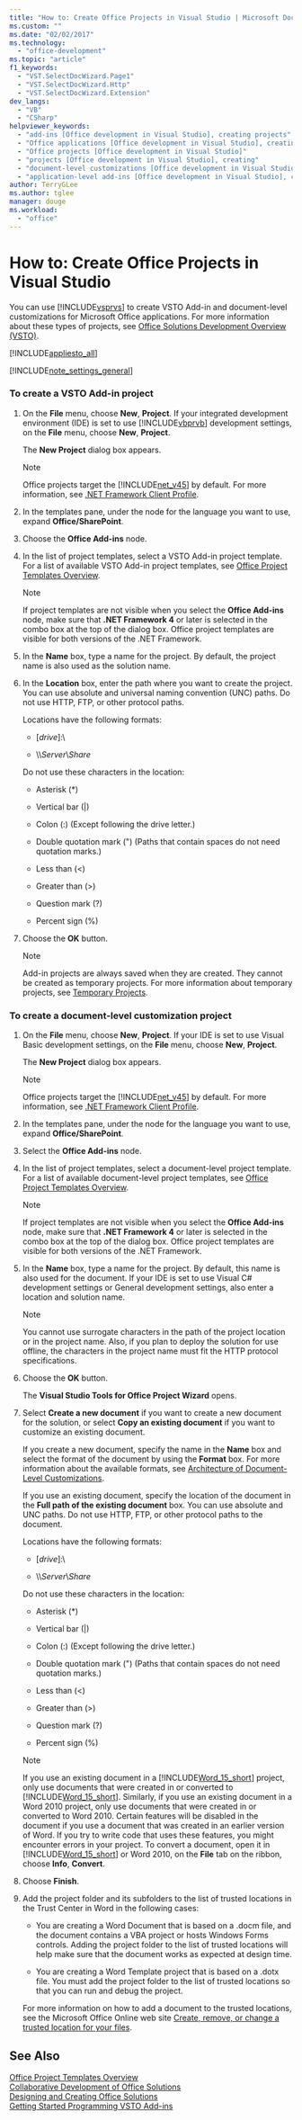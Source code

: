 ```yaml
---
title: "How to: Create Office Projects in Visual Studio | Microsoft Docs"
ms.custom: ""
ms.date: "02/02/2017"
ms.technology: 
  - "office-development"
ms.topic: "article"
f1_keywords: 
  - "VST.SelectDocWizard.Page1"
  - "VST.SelectDocWizard.Http"
  - "VST.SelectDocWizard.Extension"
dev_langs: 
  - "VB"
  - "CSharp"
helpviewer_keywords: 
  - "add-ins [Office development in Visual Studio], creating projects"
  - "Office applications [Office development in Visual Studio], creating"
  - "Office projects [Office development in Visual Studio]"
  - "projects [Office development in Visual Studio], creating"
  - "document-level customizations [Office development in Visual Studio], creating"
  - "application-level add-ins [Office development in Visual Studio], creating projects"
author: TerryGLee
ms.author: tglee
manager: douge
ms.workload: 
  - "office"
---
```

# How to: Create Office Projects in Visual Studio
  You can use [!INCLUDE[vsprvs](../sharepoint/includes/vsprvs-md.md)] to create VSTO Add-in and document-level customizations for Microsoft Office applications. For more information about these types of projects, see [Office Solutions Development Overview &#40;VSTO&#41;](../vsto/office-solutions-development-overview-vsto.md).  
  
 [!INCLUDE[appliesto_all](../vsto/includes/appliesto-all-md.md)]  
  
 [!INCLUDE[note_settings_general](../sharepoint/includes/note-settings-general-md.md)]  
  
### To create a VSTO Add-in project  
  
1.  On the **File** menu, choose **New**, **Project**. If your integrated development environment (IDE) is set to use [!INCLUDE[vbprvb](../sharepoint/includes/vbprvb-md.md)] development settings, on the **File** menu, choose **New**, **Project**.  
  
     The **New Project** dialog box appears.  
  
    > [!NOTE]  
    >  Office projects target the [!INCLUDE[net_v45](../vsto/includes/net-v45-md.md)] by default. For more information, see [.NET Framework Client Profile](/dotnet/framework/deployment/client-profile).  
  
2.  In the templates pane, under the node for the language you want to use, expand **Office/SharePoint**.  
  
3.  Choose the **Office Add-ins** node.  
  
4.  In the list of project templates, select a VSTO Add-in project template. For a list of available VSTO Add-in project templates, see [Office Project Templates Overview](../vsto/office-project-templates-overview.md).  
  
    > [!NOTE]  
    >  If project templates are not visible when you select the **Office Add-ins** node, make sure that **.NET Framework 4** or later is selected in the combo box at the top of the dialog box. Office project templates are visible for both versions of the .NET Framework.  
  
5.  In the **Name** box, type a name for the project. By default, the project name is also used as the solution name.  
  
6.  In the **Location** box, enter the path where you want to create the project. You can use absolute and universal naming convention (UNC) paths. Do not use HTTP, FTP, or other protocol paths.  
  
     Locations have the following formats:  
  
    -   [*drive*\]:\  
  
    -   \\\\*Server*\\*Share*  
  
     Do not use these characters in the location:  
  
    -   Asterisk (*)  
  
    -   Vertical bar (|)  
  
    -   Colon (:) (Except following the drive letter.)  
  
    -   Double quotation mark (") (Paths that contain spaces do not need quotation marks.)  
  
    -   Less than (\<)  
  
    -   Greater than (>)  
  
    -   Question mark (?)  
  
    -   Percent sign (%)  
  
7.  Choose the **OK** button.  
  
    > [!NOTE]  
    >  Add-in projects are always saved when they are created. They cannot be created as temporary projects. For more information about temporary projects, see [Temporary Projects](http://msdn.microsoft.com/en-us/9cf1944c-7045-44cc-8701-7b0eb4099f2b).  
  
### To create a document-level customization project  
  
1.  On the **File** menu, choose **New**, **Project**. If your IDE is set to use Visual Basic development settings, on the **File** menu, choose **New**, **Project**.  
  
     The **New Project** dialog box appears.  
  
    > [!NOTE]  
    >  Office projects target the [!INCLUDE[net_v45](../vsto/includes/net-v45-md.md)] by default.  For more information, see [.NET Framework Client Profile](/dotnet/framework/deployment/client-profile).  
  
2.  In the templates pane, under the node for the language you want to use, expand **Office/SharePoint**.  
  
3.  Select the **Office Add-ins** node.  
  
4.  In the list of project templates, select a document-level project template. For a list of available document-level project templates, see [Office Project Templates Overview](../vsto/office-project-templates-overview.md).  
  
    > [!NOTE]  
    >  If project templates are not visible when you select the **Office Add-ins** node, make sure that **.NET Framework 4** or later is selected in the combo box at the top of the dialog box. Office project templates are visible for both versions of the .NET Framework.  
  
5.  In the **Name** box, type a name for the project. By default, this name is also used for the document. If your IDE is set to use Visual C# development settings or General development settings, also enter a location and solution name.  
  
    > [!NOTE]  
    >  You cannot use surrogate characters in the path of the project location or in the project name. Also, if you plan to deploy the solution for use offline, the characters in the project name must fit the HTTP protocol specifications.  
  
6.  Choose the **OK** button.  
  
     The **Visual Studio Tools for Office Project Wizard** opens.  
  
7.  Select **Create a new document** if you want to create a new document for the solution, or select **Copy an existing document** if you want to customize an existing document.  
  
     If you create a new document, specify the name in the **Name** box and select the format of the document by using the **Format** box. For more information about the available formats, see [Architecture of Document-Level Customizations](../vsto/architecture-of-document-level-customizations.md).  
  
     If you use an existing document, specify the location of the document in the **Full path of the existing document** box. You can use absolute and UNC paths. Do not use HTTP, FTP, or other protocol paths to the document.  
  
     Locations have the following formats:  
  
    -   [*drive*\]:\  
  
    -   \\\\*Server*\\*Share*  
  
     Do not use these characters in the location:  
  
    -   Asterisk (*)  
  
    -   Vertical bar (|)  
  
    -   Colon (:) (Except following the drive letter.)  
  
    -   Double quotation mark (") (Paths that contain spaces do not need quotation marks.)  
  
    -   Less than (\<)  
  
    -   Greater than (>)  
  
    -   Question mark (?)  
  
    -   Percent sign (%)  
  
    > [!NOTE]  
    >  If you use an existing document in a [!INCLUDE[Word_15_short](../vsto/includes/word-15-short-md.md)] project, only use documents that were created in or converted to [!INCLUDE[Word_15_short](../vsto/includes/word-15-short-md.md)]. Similarly, if you use an existing document in a Word 2010 project, only use documents that were created in or converted to Word 2010. Certain features will be disabled in the document if you use a document that was created in an earlier version of Word. If you try to write code that uses these features, you might encounter errors in your project. To convert a document, open it in [!INCLUDE[Word_15_short](../vsto/includes/word-15-short-md.md)] or Word 2010, on the **File** tab on the ribbon, choose **Info**, **Convert**.  
  
8.  Choose **Finish**.  
  
9. Add the project folder and its subfolders to the list of trusted locations in the Trust Center in Word in the following cases:  
  
    -   You are creating a Word Document that is based on a .docm file, and the document contains a VBA project or hosts Windows Forms controls. Adding the project folder to the list of trusted locations will help make sure that the document works as expected at design time.  
  
    -   You are creating a Word Template project that is based on a .dotx file. You must add the project folder to the list of trusted locations so that you can run and debug the project.  
  
     For more information on how to add a document to the trusted locations, see the Microsoft Office Online web site [Create, remove, or change a trusted location for your files](https://support.office.com/en-au/article/Create-remove-or-change-a-trusted-location-for-your-files-f5151879-25ea-4998-80a5-4208b3540a62).  
  
## See Also  
 [Office Project Templates Overview](../vsto/office-project-templates-overview.md)   
 [Collaborative Development of Office Solutions](../vsto/collaborative-development-of-office-solutions.md)   
 [Designing and Creating Office Solutions](../vsto/designing-and-creating-office-solutions.md)   
 [Getting Started Programming VSTO Add-ins](../vsto/getting-started-programming-vsto-add-ins.md)  
  
  